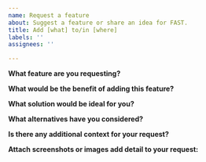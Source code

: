```yaml
---
name: Request a feature
about: Suggest a feature or share an idea for FAST.
title: Add [what] to/in [where]
labels: ''
assignees: ''

---
```


**What feature are you requesting?**

**What would be the benefit of adding this feature?**

**What solution would be ideal for you?**

**What alternatives have you considered?**

**Is there any additional context for your request?**

**Attach screenshots or images add detail to your request:**
